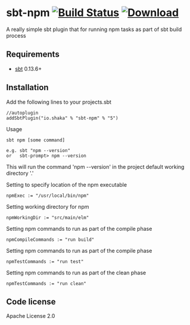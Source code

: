 sbt-npm  [![Build Status](https://travis-ci.org/timt/sbt-npm.png?branch=master)](https://travis-ci.org/timt/sbt-npm) [ ![Download](https://api.bintray.com/packages/timt/repo/sbt-npm/images/download.png) ](https://bintray.com/timt/repo/sbt-npm/_latestVersion)
===========================================================================================================================================================================================================================================================================================
A really simple sbt plugin that for running npm tasks as part of sbt build process

Requirements
------------

* [sbt](http://www.scala-sbt.org/0.13/docs/index.html)  0.13.6+

Installation
------------

Add the following lines to your projects.sbt

    //autoplugin
    addSbtPlugin("io.shaka" % "sbt-npm" % "5")

Usage

    sbt npm [some command]

    e.g. sbt "npm --version"
    or   sbt-prompt> npm --version
    
This will run the command 'npm --version' in the project default working directory '.'

Setting to specify location of the npm executable
    
    npmExec := "/usr/local/bin/npm"

Setting working directory for npm
    
    npmWorkingDir := "src/main/elm"

Setting npm commands to run as part of the compile phase
    
    npmCompileCommands := "run build"

Setting npm commands to run as part of the compile phase
    
    npmTestCommands := "run test"

Setting npm commands to run as part of the clean phase
    
    npmTestCommands := "run clean"

Code license
------------
Apache License 2.0